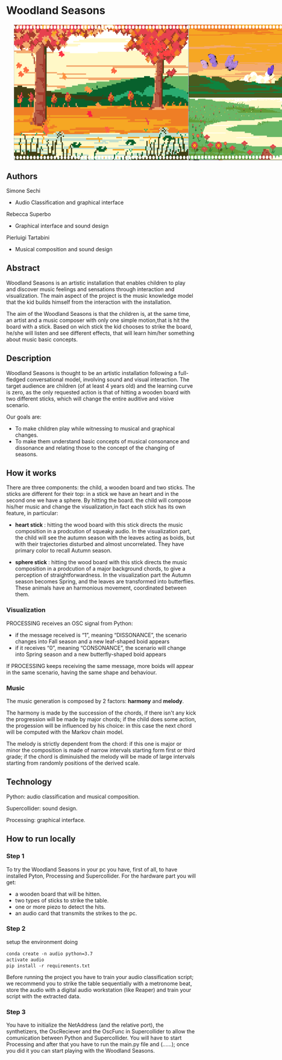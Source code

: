 # Woodland Seasons

<div style="display: flex; justify-content: space-between; margin: 20px;">
    <img src="images/screenAutunno.png" alt="Immagine 1" width="640" height="360">
    <img src="images/screenPrimavera.png" alt="Immagine 2" width="640" height="360">
</div>

## Authors
Simone Sechi

* Audio Classification and graphical interface

Rebecca Superbo

* Graphical interface and sound design

Pierluigi Tartabini

* Musical composition and sound design
## Abstract
Woodland Seasons is an artistic installation that enables children to play and discover music feelings and sensations through interaction and visualization. The main aspect of the project is the music knowledge model that the kid builds himself from the interaction with the installation.

The aim of the Woodland Seasons is that the children is, at the same time, an artist and a music composer with only one simple motion,that is hit the board with a stick. Based on wich stick the kid chooses to strike the board, he/she will listen and see different effects, that will learn him/her something about music basic concepts.

## Description
Woodland Seasons is thought to be an artistic installation following a full-fledged conversational model, involving sound and visual interaction. The target audience are children (of at least 4 years old) and the learning curve is zero, as the only requested action is that of hitting a wooden board with two different sticks, which will change the entire auditive and visive scenario.

Our goals are:

* To make children play while witnessing to musical and graphical changes.
* To make them understand basic concepts of musical consonance and dissonance and relating those to the concept of the changing of seasons.

## How it works
There are three components: the child, a wooden board and two sticks. The sticks are different for their top: in a stick we have an heart and in the second one we have a sphere. By hitting the board. the child will compose his/her music and change the visualization,in fact each stick has its own feature, in particular:

* **heart stick** : hitting the wood board with this stick directs the music composition in a prodcution of squeaky audio. In the visualization part, the child will see the autumn season with the leaves acting as boids, but with their trajectories disturbed and almost uncorrelated. They have primary color to recall Autumn season.

* **sphere stick** : hitting the wood board with this stick directs the music composition in a prodcution of a major background chords, to give a perception of straightforwardness. In the visualization part the Autumn season becomes Spring, and the leaves are transformed into butterflies. These animals have an harmonious movement, coordinated between them.

### Visualization
PROCESSING receives an OSC signal from Python:

* if the message received is “1”, meaning “DISSONANCE”, the scenario changes into Fall season and a new leaf-shaped boid appears
* if it receives “0”, meaning “CONSONANCE”,  the scenario will change into Spring season and a new butterfly-shaped boid appears

If PROCESSING keeps receiving the same message, more boids will appear in the same scenario, having the same shape and behaviour.

### Music
The music generation is composed by 2 factors: **harmony** and **melody**. 

The harmony is made by the succession of the chords, if there isn't any kick the progression will be made by major chords; if the child does some action, the progession will be influenced by his choice: in this case the next chord will be computed with the Markov chain model.

The melody is strictly dependent from the chord: if this one is major or minor the composition is made of narrow intervals starting form first or third grade; if the chord is diminuished the melody will be made of large intervals starting from randomly positions of the derived scale.

## Technology
Python: audio classification and musical composition.

Supercollider: sound design.

Processing: graphical interface.
## How to run locally

### Step 1
To try the Woodland Seasons in your pc you have, first of all, to have installed Pyton, Processing and Supercollider.
For the hardware part you will get:
* a wooden board that will be hitten.
* two types of sticks to strike the table.
* one or more piezo to detect the hits.
* an audio card that transmits the strikes to the pc.

### Step 2
setup the environment doing
```
conda create -n audio python=3.7
activate audio
pip install -r requirements.txt
```
Before running the project you have to train your audio classification script; we recommend you to strike the table sequentially with a metronome beat, store the audio with a digital audio workstation (like Reaper) and train your script with the extracted data.

### Step 3
You have to initialize the NetAddress (and the relative port), the synthetizers, the OscReciever and the OscFunc in Supercollider to allow the comunication between Python and Supercollider. You will have to start Processing and after that you have to run the main.py file and (......); once you did it you can start playing with the Woodland Seasons.

